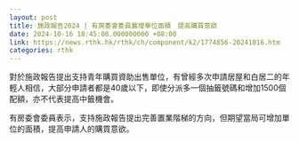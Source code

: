 ```yaml
---
layout: post
title: 施政報告2024 | 有房委會委員冀增單位面積　提高購買意欲
date: 2024-10-16 18:45:08.000000000 +08:00
link: https://news.rthk.hk/rthk/ch/component/k2/1774856-20241016.htm
categories: rthk
---
```


對於施政報告提出支持青年購買資助出售單位，有曾經多次申請居屋和白居二的年輕人相信，大部分申請者都是40歲以下，即使分派多一個抽籤號碼和增加1500個配額，亦不代表提高中籤機會。

有房委會委員表示，支持施政報告提出完善置業階梯的方向，但期望當局可增加單位的面積，提高申請人的購買意欲。
